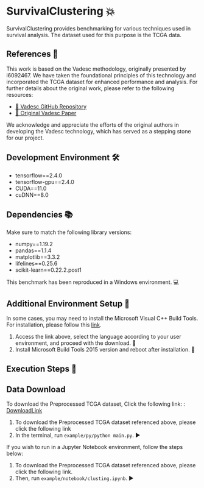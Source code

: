 # SurvivalClustering :boom:

SurvivalClustering provides benchmarking for various techniques used in survival analysis. 
The dataset used for this purpose is the TCGA data. 

## References 🔗

This work is based on the Vadesc methodology, originally presented by i6092467. We have taken the foundational principles of this technology and incorporated the TCGA dataset for enhanced performance and analysis. For further details about the original work, please refer to the following resources:

- [🔎 Vadesc GitHub Repository](https://github.com/i6092467/vadesc)
- [📄 Original Vadesc Paper](https://openreview.net/forum?id=RQ428ZptQfU)

We acknowledge and appreciate the efforts of the original authors in developing the Vadesc technology, which has served as a stepping stone for our project.

## Development Environment :hammer_and_wrench:

- tensorflow==2.4.0 
- tensorflow-gpu==2.4.0
- CUDA==11.0
- cuDNN==8.0

## Dependencies :books:
Make sure to match the following library versions:

- numpy==1.19.2
- pandas==1.1.4
- matplotlib==3.3.2
- lifelines==0.25.6
- scikit-learn==0.22.2.post1

This benchmark has been reproduced in a Windows environment. :computer:

## Additional Environment Setup :wrench:

In some cases, you may need to install the Microsoft Visual C++ Build Tools. For installation, please follow this [link](https://www.microsoft.com/en-US/download/details.aspx?id=48159).

1. Access the link above, select the language according to your user environment, and proceed with the download. :link: 
2. Install Microsoft Build Tools 2015 version and reboot after installation. :wrench:  

## Execution Steps :running:

## Data Download
To download the Preprocessed TCGA dataset, Click the following link: :  [DownloadLink](https://www.dropbox.com/scl/fo/s1iqh2cfvx2k7doz4idxw/AET5vQEuxY2BpRRg1R2JfqY?rlkey=zupbvyl19ii50q3tvnjwvw69d&dl=0)

1. To download the Preprocessed TCGA dataset referenced above, please click the following link
2. In the terminal, run `example/py/python main.py`. :arrow_forward:

If you wish to run in a Jupyter Notebook environment, follow the steps below:

1. To download the Preprocessed TCGA dataset referenced above, please click the following link.
2. Then, run `example/notebook/clusting.ipynb`. :arrow_forward:
